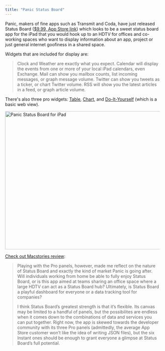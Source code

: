 ```yaml
---
title: "Panic Status Board"
---
```

<p>Panic, makers of fine apps such as Transmit and Coda, have just released Status Board (<a href="http://target.georiot.com/Proxy.ashx?tsid=528&GR_URL=https%253A%252F%252Fitunes.apple.com%252Fus%252Fapp%252Fstatus-board%252Fid449955536%253Fmt%253D8%2526uo%253D4%2526partnerId%253D30" target="itunes_store">$9.99, App Store link</a>) which looks to be a sweet status board app for the iPad that you would hook up to an HDTV for offices and co-working spaces who want to display information about an app, project or just general internet goofiness in a shared space.</p>
<p>Widgets that are included for display are:</p>
<blockquote><p>
  Clock and Weather are exactly what you expect. Calendar will display the events from one or more of your local iPad calendars, even Exchange. Mail can show you mailbox counts, list incoming messages, or graph message volume. Twitter can show you tweets as a ticker, or chart Twitter volume. RSS will show you the latest articles in a feed, or graph article volume.
</p></blockquote>
<p>There's also three pro widgets: <a href="http://www.panic.com/statusboard/docs/table_tutorial.pdf">Table</a>, <a href="http://www.panic.com/statusboard/docs/graph_tutorial.pdf">Chart</a>, and <a href="http://www.panic.com/statusboard/docs/diy_tutorial.pdf">Do-It-Yourself</a> (which is a basic web view).</p>
<p><a href="http://www.macstories.net/reviews/panic-status-board-review/"><img src="https://chrisenns.com/wp-content/uploads/2013/04/2013-04-10_040102-sb_3-600x450.png" alt="Panic Status Board for iPad" width="600" height="450" class="aligncenter size-large wp-image-21346" /></a></p>
<p><a href="http://www.macstories.net/reviews/panic-status-board-review/">Check out Macstories review</a>:</p>
<blockquote><p>
  Playing with the Pro panels, however, made me reflect on the nature of Status Board and exactly the kind of market Panic is going after. Will individuals working from home be able to fully enjoy Status Board, or is this app aimed at teams sharing an office space where a large HDTV can act as a Status Board hub? Ultimately, is Status Board a playful dashboard for everyone or a data tracking tool for companies?</p>
<p>  I think Status Board’s greatest strength is that it’s flexible. Its canvas may be limited to a handful of panels, but the possibilites are endless when it comes down to the combinations of data and services you can put together. Right now, the app is skewed towards the developer community with its three Pro panels (admittedly, the average App Store customer won’t like the idea of writing JSON files), but the six Instant ones should be enough to grant everyone a glimpse at Status Board’s full potential.
</p></blockquote>
<p><a href="http://target.georiot.com/Proxy.ashx?tsid=528&GR_URL=https%253A%252F%252Fitunes.apple.com%252Fus%252Fapp%252Fstatus-board%252Fid449955536%253Fmt%253D8%2526uo%253D4%2526partnerId%253D30" target="itunes_store"style="display:inline-block;overflow:hidden;background:url(http://linkmaker.itunes.apple.com/htmlResources/assets/images/web/linkmaker/badge_appstore-lrg.png) no-repeat;width:135px;height:40px;@media only screen{background-image:url(http://linkmaker.itunes.apple.com/htmlResources/assets/images/web/linkmaker/badge_appstore-lrg.svg);}"></a></p>
